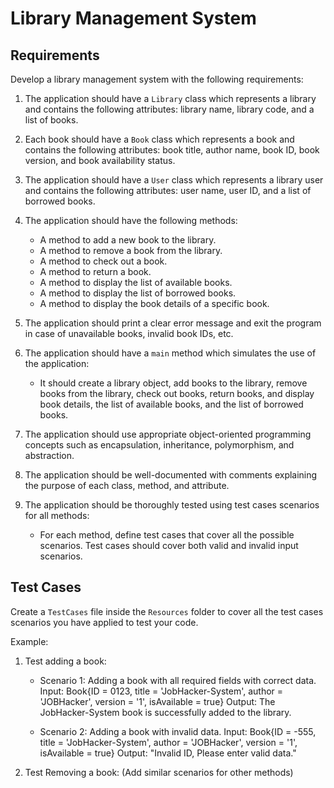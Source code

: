 # Library Management System

## Requirements
Develop a library management system with the following requirements:

1. The application should have a `Library` class which represents a library and contains the following attributes: library name, library code, and a list of books.

2. Each book should have a `Book` class which represents a book and contains the following attributes: book title, author name, book ID, book version, and book availability status.

3. The application should have a `User` class which represents a library user and contains the following attributes: user name, user ID, and a list of borrowed books.

4. The application should have the following methods:
    - A method to add a new book to the library.
    - A method to remove a book from the library.
    - A method to check out a book.
    - A method to return a book.
    - A method to display the list of available books.
    - A method to display the list of borrowed books.
    - A method to display the book details of a specific book.

5. The application should print a clear error message and exit the program in case of unavailable books, invalid book IDs, etc.

6. The application should have a `main` method which simulates the use of the application:
    - It should create a library object, add books to the library, remove books from the library, check out books, return books, and display book details, the list of available books, and the list of borrowed books.

7. The application should use appropriate object-oriented programming concepts such as encapsulation, inheritance, polymorphism, and abstraction.

8. The application should be well-documented with comments explaining the purpose of each class, method, and attribute.

9. The application should be thoroughly tested using test cases scenarios for all methods:
    - For each method, define test cases that cover all the possible scenarios. Test cases should cover both valid and invalid input scenarios.

## Test Cases

Create a `TestCases` file inside the `Resources` folder to cover all the test cases scenarios you have applied to test your code.

Example:
1. Test adding a book:
    - Scenario 1: Adding a book with all required fields with correct data.
      Input: Book{ID = 0123, title = 'JobHacker-System', author = 'JOBHacker', version = '1', isAvailable = true}
      Output: The JobHacker-System book is successfully added to the library.

    - Scenario 2: Adding a book with invalid data.
      Input: Book{ID = -555, title = 'JobHacker-System', author = 'JOBHacker', version = '1', isAvailable = true}
      Output: "Invalid ID, Please enter valid data."

2. Test Removing a book: (Add similar scenarios for other methods)
